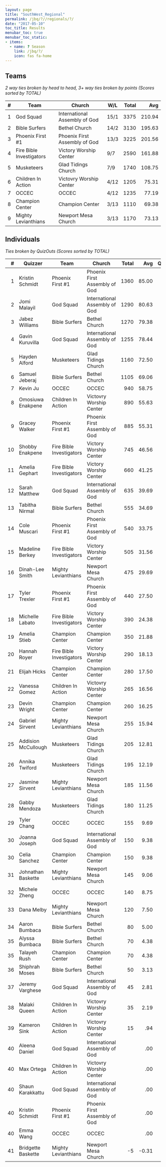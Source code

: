 ```yaml
---
layout: page
title: "SouthWest_Regional"
permalink: /jbq/?//regionals/?/
date: "2017-05-10"
toc_title: Results
menubar_toc: true
menubar_toc_static:
- items:
  - name: ? Season
    link: /jbq/?/
    icon: fas fa-home
---
```


## Teams

*2 way ties broken by head to head, 3+ way ties broken by points (Scores sorted by TOTAL)*

| # | Team                     | Church                        | W/L  | Total | Avg    |
|--:|--------------------------|-------------------------------|------|------:|-------:|
| 1 | God Squad                | International Assembly of God | 15/1 | 3375  | 210.94 |
| 2 | Bible Surfers            | Bethel Church                 | 14/2 | 3130  | 195.63 |
| 3 | Phoenix First #1         | Phoenix First Assembly of God | 13/3 | 3225  | 201.56 |
| 4 | Fire Bible Investigators | Victory Worship Center        | 9/7  | 2590  | 161.88 |
| 5 | Musketeers               | Glad Tidings Church           | 7/9  | 1740  | 108.75 |
| 6 | Children In Action       | Victovry Worship Center       | 4/12 | 1205  | 75.31  |
| 7 | OCCEC                    | OCCEC                         | 4/12 | 1235  | 77.19  |
| 8 | Champion Center          | Champion Center               | 3/13 | 1110  | 69.38  |
| 9 | Mighty Levianthians      | Newport Mesa Church           | 3/13 | 1170  | 73.13  |

## Individuals

*Ties broken by QuizOuts (Scores sorted by TOTAL)*

| #  | Quizzer             | Team                     | Church                        | Total | Avg   | QO |
|---:|---------------------|--------------------------|-------------------------------|------:|------:|---:|
| 1  | Kristin Schmidt     | Phoenix First #1         | Phoenix First Assembly of God | 1360  | 85.00 | 5  |
| 2  | Jomi Malayil        | God Squad                | International Assembly of God | 1290  | 80.63 | 4  |
| 3  | Jabez Williams      | Bible Surfers            | Bethel Church                 | 1270  | 79.38 | 7  |
| 4  | Gavin Kuruvilla     | God Squad                | International Assembly of God | 1255  | 78.44 | 2  |
| 5  | Hayden Alford       | Musketeers               | Glad Tidings Church           | 1160  | 72.50 | 4  |
| 6  | Samuel Jeberaj      | Bible Surfers            | Bethel Church                 | 1105  | 69.06 | 3  |
| 7  | Kevin Ju            | OCCEC                    | OCCEC                         | 940   | 58.75 | 3  |
| 8  | Omosiuwa Enakpene   | Children In Action       | Victovry Worship Center       | 890   | 55.63 | 2  |
| 9  | Gracey Walker       | Phoenix First #1         | Phoenix First Assembly of God | 885   | 55.31 |    |
| 10 | Shobby Enakpene     | Fire Bible Investigators | Victory Worship Center        | 745   | 46.56 | 5  |
| 11 | Amelia Gephart      | Fire Bible Investigators | Victory Worship Center        | 660   | 41.25 |    |
| 12 | Sarah Matthew       | God Squad                | International Assembly of God | 635   | 39.69 | 4  |
| 13 | Tabitha Nirmal      | Bible Surfers            | Bethel Church                 | 555   | 34.69 | 3  |
| 14 | Cole Muscari        | Phoenix First #1         | Phoenix First Assembly of God | 540   | 33.75 | 1  |
| 15 | Madeline Berkey     | Fire Bible Investigators | Victory Worship Center        | 505   | 31.56 | 1  |
| 16 | Dinah-Lee Smith     | Mighty Levianthians      | Newport Mesa Church           | 475   | 29.69 | 3  |
| 17 | Tyler Trexler       | Phoenix First #1         | Phoenix First Assembly of God | 440   | 27.50 | 1  |
| 18 | Michelle Labato     | Fire Bible Investigators | Victory Worship Center        | 390   | 24.38 |    |
| 19 | Amelia Stieb        | Champion Center          | Champion Center               | 350   | 21.88 |    |
| 20 | Hannah Royer        | Fire Bible Investigators | Victory Worship Center        | 290   | 18.13 |    |
| 21 | Elijah Hicks        | Champion Center          | Champion Center               | 280   | 17.50 |    |
| 22 | Vanessa Gomez       | Children In Action       | Victovry Worship Center       | 265   | 16.56 |    |
| 23 | Devin Wright        | Champion Center          | Champion Center               | 260   | 16.25 |    |
| 24 | Gabriel Sirvent     | Mighty Levianthians      | Newport Mesa Church           | 255   | 15.94 | 2  |
| 25 | Addision McCullough | Musketeers               | Glad Tidings Church           | 205   | 12.81 |    |
| 26 | Annika Twiford      | Musketeers               | Glad Tidings Church           | 195   | 12.19 |    |
| 27 | Jasmine Sirvent     | Mighty Levianthians      | Newport Mesa Church           | 185   | 11.56 |    |
| 28 | Gabby Mendoza       | Musketeers               | Glad Tidings Church           | 180   | 11.25 |    |
| 29 | Tyler Chang         | OCCEC                    | OCCEC                         | 155   | 9.69  |    |
| 30 | Joanna Joseph       | God Squad                | International Assembly of God | 150   | 9.38  |    |
| 30 | Celia Sanchez       | Champion Center          | Champion Center               | 150   | 9.38  |    |
| 31 | Johnathan Baskette  | Mighty Levianthians      | Newport Mesa Church           | 145   | 9.06  |    |
| 32 | Michele Zheng       | OCCEC                    | OCCEC                         | 140   | 8.75  |    |
| 33 | Dana Melby          | Mighty Levianthians      | Newport Mesa Church           | 120   | 7.50  |    |
| 34 | Aaron Bumbaca       | Bible Surfers            | Bethel Church                 | 80    | 5.00  |    |
| 35 | Alyssa Bumbaca      | Bible Surfers            | Bethel Church                 | 70    | 4.38  |    |
| 35 | Talayeh Rush        | Champion Center          | Champion Center               | 70    | 4.38  |    |
| 36 | Shiphrah Moses      | Bible Surfers            | Bethel Church                 | 50    | 3.13  |    |
| 37 | Jeremy Varghese     | God Squad                | International Assembly of God | 45    | 2.81  |    |
| 38 | Malaki Queen        | Children In Action       | Victovry Worship Center       | 35    | 2.19  |    |
| 39 | Kameron Sink        | Children In Action       | Victovry Worship Center       | 15    | .94   |    |
| 40 | Aleena Daniel       | God Squad                | International Assembly of God |       | .00   |    |
| 40 | Max Ortega          | Children In Action       | Victovry Worship Center       |       | .00   |    |
| 40 | Shaun Karakkattu    | God Squad                | International Assembly of God |       | .00   |    |
| 40 | Kristin Schmidt     | Phoenix First #1         | Phoenix First Assembly of God |       | .00   |    |
| 40 | Emma Wang           | OCCEC                    | OCCEC                         |       | .00   |    |
| 41 | Bridgette Baskette  | Mighty Levianthians      | Newport Mesa Church           | -5    | -0.31 |    |

